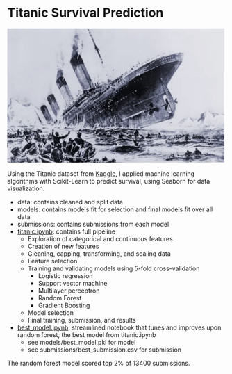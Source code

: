# Titanic Survival Prediction

<img src="https://github.com/KevinyWu/KevinyWu/blob/main/images/titanic.png" alt="drawing" width="500"/>

Using the Titanic dataset from [Kaggle](https://www.kaggle.com/c/titanic), I applied machine learning algorithms with Scikit-Learn to predict survival, using Seaborn for data visualization. 
- data: contains cleaned and split data
- models: contains models fit for selection and final models fit over all data
- submissions: contains submissions from each model
- [titanic.ipynb](https://github.com/KevinyWu/titanic_survival_prediction/blob/main/titanic.ipynb): contains full pipeline
  - Exploration of categorical and continuous features
  - Creation of new features
  - Cleaning, capping, transforming, and scaling data
  - Feature selection
  - Training and validating models using 5-fold cross-validation
    - Logistic regression
    - Support vector machine
    - Multilayer perceptron
    - Random Forest
    - Gradient Boosting
  - Model selection
  - Final training, submission, and results
- [best_model.ipynb](https://github.com/KevinyWu/titanic_survival_prediction/blob/main/best_model.ipynb): streamlined notebook that tunes and improves upon random forest, the best model from titanic.ipynb
  - see models/best_model.pkl for model
  - see submissions/best_submission.csv for submission

The random forest model scored top 2% of 13400 submissions.
